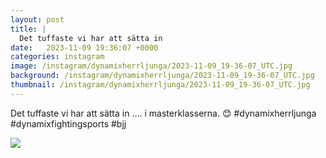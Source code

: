 ```yaml
---
layout: post
title: |
  Det tuffaste vi har att sätta in 
date:   2023-11-09 19:36:07 +0000
categories: instagram
image: /instagram/dynamixherrljunga/2023-11-09_19-36-07_UTC.jpg
background: /instagram/dynamixherrljunga/2023-11-09_19-36-07_UTC.jpg
thumbnail: /instagram/dynamixherrljunga/2023-11-09_19-36-07_UTC.jpg
---
```

Det tuffaste vi har att sätta in .... i masterklasserna. 😊 #dynamixherrljunga #dynamixfightingsports #bjj



<img src='/www-dynamix-herrljunga/instagram/dynamixherrljunga/2023-11-09_19-36-07_UTC.jpg' class='img-fluid' />

